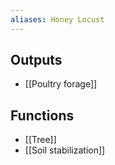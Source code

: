 ```yaml
---
aliases: Honey Locust
---
```

## Outputs
- [[Poultry forage]]

## Functions
- [[Tree]]
- [[Soil stabilization]]
